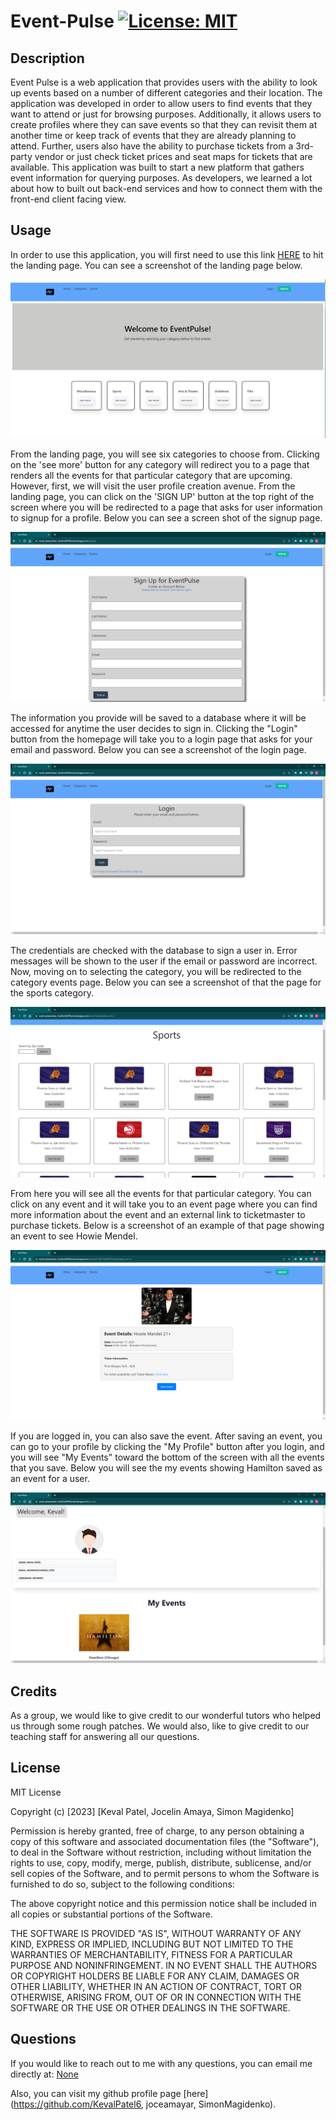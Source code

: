 # Event-Pulse   [![License: MIT](https://img.shields.io/badge/License-MIT-yellow.svg)](https://opensource.org/licenses/MIT)

## Description

Event Pulse is a web application that provides users with the ability to look up events based on a number of different categories and their location. The application was developed in order to allow users to find events that they want to attend or just for browsing purposes. Additionally, it allows users to create profiles where they can save events so that they can revisit them at another time or keep track of events that they are already planning to attend. Further, users also have the ability to purchase tickets from a 3rd-party vendor or just check ticket prices and seat maps for tickets that are available.  This application was built to start a new platform that gathers event information for querying purposes. As developers, we learned a lot about how to built out back-end services and how to connect them with the front-end client facing view. 

## Usage

In order to use this application, you will first need to use this link [HERE](https://event-plannerkas-1ae2bc64599a.herokuapp.com/) to hit the landing page. You can see a screenshot of the landing page below.

![Alt text](assets/landingpage.PNG)

From the landing page, you will see six categories to choose from. Clicking on the 'see more' button for any category will redirect you to a page that renders all the events for that particular category that are upcoming. However, first, we will visit the user profile creation avenue. From the landing page, you can click on the 'SIGN UP' button at the top right of the screen where you will be redirected to a page that asks for user information to signup for a profile. Below you can see a screen shot of the signup page.

![Alt text](assets/signup-page.PNG)

The information you provide will be saved to a database where it will be accessed for anytime the user decides to sign in. Clicking the "Login" button from the homepage will take you to a login page that asks for your email and password. Below you can see a screenshot of the login page.

![Alt text](assets/login-page.PNG)

 The credentials are checked with the database to sign a user in. Error messages will be shown to the user if the email or password are incorrect. Now, moving on to selecting the category, you will be redirected to the category events page. Below you can see a screenshot of that the page for the sports category.
 
 ![Alt text](assets/category-events-page.PNG)

 From here you will see all the events for that particular category. You can click on any event and it will take you to an event page where you can find more information about the event and an external link to ticketmaster to purchase tickets. Below is a screenshot of an example of that page showing an event to see Howie Mendel.

 ![Alt text](assets/eventpage.PNG) 

 If you are logged in, you can also save the event. After saving an event, you can go to your profile by clicking the "My Profile" button after you login, and you will see "My Events" toward the bottom of the screen with all the events that you save. Below you will see the my events showing Hamilton saved as an event for a user.

![Alt text](assets/Saved-events.PNG)

## Credits 

As a group, we would like to give credit to our wonderful tutors who helped us through some rough patches. We would also, like to give credit to our teaching staff for answering all our questions. 

## License

MIT License

Copyright (c) [2023] [Keval Patel, Jocelin Amaya, Simon Magidenko]
        
Permission is hereby granted, free of charge, to any person obtaining a copy
of this software and associated documentation files (the "Software"), to deal
in the Software without restriction, including without limitation the rights
to use, copy, modify, merge, publish, distribute, sublicense, and/or sell
copies of the Software, and to permit persons to whom the Software is
furnished to do so, subject to the following conditions:

The above copyright notice and this permission notice shall be included in all
copies or substantial portions of the Software.

THE SOFTWARE IS PROVIDED "AS IS", WITHOUT WARRANTY OF ANY KIND, EXPRESS OR
IMPLIED, INCLUDING BUT NOT LIMITED TO THE WARRANTIES OF MERCHANTABILITY,
FITNESS FOR A PARTICULAR PURPOSE AND NONINFRINGEMENT. IN NO EVENT SHALL THE
AUTHORS OR COPYRIGHT HOLDERS BE LIABLE FOR ANY CLAIM, DAMAGES OR OTHER
LIABILITY, WHETHER IN AN ACTION OF CONTRACT, TORT OR OTHERWISE, ARISING FROM,
OUT OF OR IN CONNECTION WITH THE SOFTWARE OR THE USE OR OTHER DEALINGS IN THE
SOFTWARE.

## Questions

If you would like to reach out to me with any questions, you can email me directly at: [None](mailto:None)

Also, you can visit my github profile page [here](https://github.com/KevalPatel6, joceamayar, SimonMagidenko).